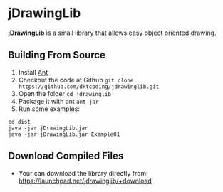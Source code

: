 # jDrawingLib

**jDrawingLib** is a small library that allows easy object oriented drawing.

## Building From Source

1. Install [Ant]
1. Checkout the code at Github `git clone https://github.com/dktcoding/jdrawinglib.git`
1. Open the folder `cd jdrawinglib`
1. Package it with ant `ant jar`
1. Run some examples:

```
cd dist
java -jar jDrawingLib.jar
java -jar jDrawingLib.jar Example01
```

## Download Compiled Files
* Your can download the library directly from: https://launchpad.net/jdrawinglib/+download

[Ant]: http://ant.apache.org/manual/install.html